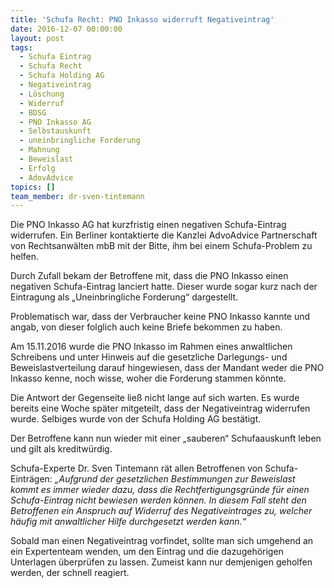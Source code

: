 ```yaml
---
title: 'Schufa Recht: PNO Inkasso widerruft Negativeintrag'
date: 2016-12-07 00:00:00
layout: post
tags:
  - Schufa Eintrag
  - Schufa Recht
  - Schufa Holding AG
  - Negativeintrag
  - Löschung
  - Widerruf
  - BDSG
  - PNO Inkasso AG
  - Selbstauskunft
  - uneinbringliche Forderung
  - Mahnung
  - Beweislast
  - Erfolg
  - AdovAdvice
topics: []
team_member: dr-sven-tintemann
---
```



Die PNO Inkasso AG hat kurzfristig einen negativen Schufa-Eintrag widerrufen. Ein Berliner kontaktierte die Kanzlei AdvoAdvice Partnerschaft von Rechtsanw&auml;lten mbB mit der Bitte, ihm bei einem Schufa-Problem zu helfen.

Durch Zufall bekam der Betroffene mit, dass die PNO Inkasso einen negativen Schufa-Eintrag lanciert hatte. Dieser wurde sogar kurz nach der Eintragung als „Uneinbringliche Forderung“ dargestellt.

Problematisch war, dass der Verbraucher keine PNO Inkasso kannte und angab, von dieser folglich auch keine Briefe bekommen zu haben.

Am 15.11.2016 wurde die PNO Inkasso im Rahmen eines anwaltlichen Schreibens und unter Hinweis auf die gesetzliche Darlegungs- und Beweislastverteilung darauf hingewiesen, dass der Mandant weder die PNO Inkasso kenne, noch wisse, woher die Forderung stammen k&ouml;nnte.

Die Antwort der Gegenseite lie&szlig; nicht lange auf sich warten. Es wurde bereits eine Woche sp&auml;ter mitgeteilt, dass der Negativeintrag widerrufen wurde. Selbiges wurde von der Schufa Holding AG best&auml;tigt.

Der Betroffene kann nun wieder mit einer „sauberen“ Schufaauskunft leben und gilt als kreditw&uuml;rdig.

Schufa-Experte Dr. Sven Tintemann r&auml;t allen Betroffenen von Schufa-Eintr&auml;gen: *„Aufgrund der gesetzlichen Bestimmungen zur Beweislast kommt es immer wieder dazu, dass die Rechtfertigungsgr&uuml;nde f&uuml;r einen Schufa-Eintrag nicht bewiesen werden k&ouml;nnen. In diesem Fall steht den Betroffenen ein Anspruch auf Widerruf des Negativeintrages zu, welcher h&auml;ufig mit anwaltlicher Hilfe durchgesetzt werden kann.“*

Sobald man einen Negativeintrag vorfindet, sollte man sich umgehend an ein Expertenteam wenden, um den Eintrag und die dazugeh&ouml;rigen Unterlagen &uuml;berpr&uuml;fen zu lassen. Zumeist kann nur demjenigen geholfen werden, der schnell reagiert.